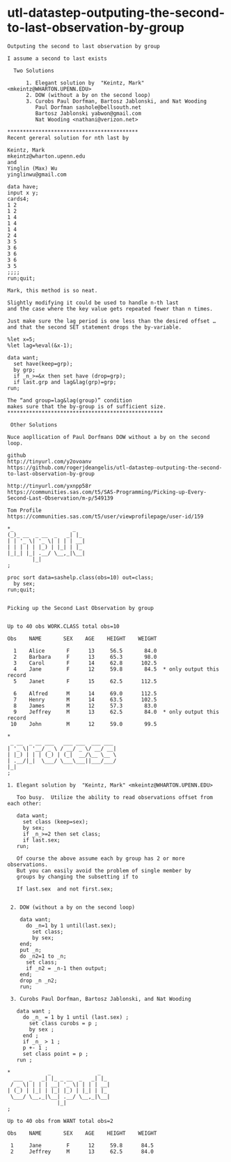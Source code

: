 # utl-datastep-outputing-the-second-to-last-observation-by-group
    Outputing the second to last observation by group                                                         
                                                                                                              
    I assume a second to last exists                                                                          
                                                                                                              
      Two Solutions                                                                                           
                                                                                                              
          1. Elegant solution by  "Keintz, Mark" <mkeintz@WHARTON.UPENN.EDU>                                  
          2. DOW (without a by on the second loop)                                                            
          3. Curobs Paul Dorfman, Bartosz Jablonski, and Nat Wooding                                          
             Paul Dorfman sashole@bellsouth.net                                                               
             Bartosz Jablonski yabwon@gmail.com                                                               
             Nat Wooding <nathani@verizon.net>                                                                
        
    ******************************************                                   
    Recent gereral solution for nth last by                                      
                                                                                 
    Keintz, Mark                                                                 
    mkeintz@wharton.upenn.edu                                                    
    and                                                                          
    Yinglin (Max) Wu                                                             
    yinglinwu@gmail.com                                                          
                                                                                 
    data have;                                                                   
    input x y;                                                                   
    cards4;                                                                      
    1 2                                                                          
    1 2                                                                          
    1 4                                                                          
    1 4                                                                          
    1 4                                                                          
    2 4                                                                          
    3 5                                                                          
    3 6                                                                          
    3 6                                                                          
    3 6                                                                          
    3 5                                                                          
    ;;;;                                                                         
    run;quit;                                                                    
                                                                                 
    Mark, this method is so neat.                                                
                                                                                 
    Slightly modifying it could be used to handle n-th last                      
    and the case where the key value gets repeated fewer than n times.           
                                                                                 
    Just make sure the lag period is one less than the desired offset …          
    and that the second SET statement drops the by-variable.                     
                                                                                 
    %let x=5;                                                                    
    %let lag=%eval(&x-1);                                                        
                                                                                 
    data want;                                                                   
      set have(keep=grp);                                                        
      by grp;                                                                    
      if _n_>=&x then set have (drop=grp);                                       
      if last.grp and lag&lag(grp)=grp;                                          
    run;                                                                         
                                                                                 
    The “and group=lag&lag(group)” condition                                     
    makes sure that the by-group is of sufficient size.                          
    **************************************************                           
                                                                                 
     Other Solutions                                                                                                     
                                                                                                              
    Nuce aopllication of Paul Dorfmans DOW without a by on the second loop.                                   
                                                                                                              
    github                                                                                                    
    http://tinyurl.com/y2ovoanv                                                                               
    https://github.com/rogerjdeangelis/utl-datastep-outputing-the-second-to-last-observation-by-group         
                                                                                                              
    http://tinyurl.com/yxnpp58r                                                                               
    https://communities.sas.com/t5/SAS-Programming/Picking-up-Every-Second-Last-Observation/m-p/549139        
                                                                                                              
    Tom Profile                                                                                               
    https://communities.sas.com/t5/user/viewprofilepage/user-id/159                                           
                                                                                                              
    *_                   _                                                                                    
    (_)_ __  _ __  _   _| |_                                                                                  
    | | '_ \| '_ \| | | | __|                                                                                 
    | | | | | |_) | |_| | |_                                                                                  
    |_|_| |_| .__/ \__,_|\__|                                                                                 
            |_|                                                                                               
    ;                                                                                                         
                                                                                                              
    proc sort data=sashelp.class(obs=10) out=class;                                                           
      by sex;                                                                                                 
    run;quit;                                                                                                 
                                                                                                              
                                                                                                              
    Picking up the Second Last Observation by group                                                           
                                                                                                              
                                                                                                              
    Up to 40 obs WORK.CLASS total obs=10                                                                      
                                                                                                              
    Obs    NAME       SEX    AGE    HEIGHT    WEIGHT                                                          
                                                                                                              
      1    Alice       F      13     56.5       84.0                                                          
      2    Barbara     F      13     65.3       98.0                                                          
      3    Carol       F      14     62.8      102.5                                                          
      4    Jane        F      12     59.8       84.5  * only output this record                               
      5    Janet       F      15     62.5      112.5                                                          
                                                                                                              
      6    Alfred      M      14     69.0      112.5                                                          
      7    Henry       M      14     63.5      102.5                                                          
      8    James       M      12     57.3       83.0                                                          
      9    Jeffrey     M      13     62.5       84.0  * only output this record                               
     10    John        M      12     59.0       99.5                                                          
                                                                                                              
    *                                                                                                         
     _ __  _ __ ___   ___ ___  ___ ___                                                                        
    | '_ \| '__/ _ \ / __/ _ \/ __/ __|                                                                       
    | |_) | | | (_) | (_|  __/\__ \__ \                                                                       
    | .__/|_|  \___/ \___\___||___/___/                                                                       
    |_|                                                                                                       
    ;                                                                                                         
                                                                                                              
    1. Elegant solution by  "Keintz, Mark" <mkeintz@WHARTON.UPENN.EDU>                                        
                                                                                                              
       Too busy.  Utilize the ability to read observations offset from each other:                            
                                                                                                              
       data want;                                                                                             
         set class (keep=sex);                                                                                
         by sex;                                                                                              
         if _n_>=2 then set class;                                                                            
         if last.sex;                                                                                         
       run;                                                                                                   
                                                                                                              
       Of course the above assume each by group has 2 or more observations.                                   
       But you can easily avoid the problem of single member by                                               
       groups by changing the subsetting if to                                                                
                                                                                                              
       If last.sex  and not first.sex;                                                                        
                                                                                                              
                                                                                                              
     2. DOW (without a by on the second loop)                                                                 
                                                                                                              
        data want;                                                                                            
          do _n=1 by 1 until(last.sex);                                                                       
            set class;                                                                                        
            by sex;                                                                                           
        end;                                                                                                  
        put _n;                                                                                               
        do _n2=1 to _n;                                                                                       
          set class;                                                                                          
          if _n2 = _n-1 then output;                                                                          
        end;                                                                                                  
        drop _n _n2;                                                                                          
        run;                                                                                                  
                                                                                                              
     3. Curobs Paul Dorfman, Bartosz Jablonski, and Nat Wooding                                               
                                                                                                              
       data want ;                                                                                            
         do _n_ = 1 by 1 until (last.sex) ;                                                                   
           set class curobs = p ;                                                                             
           by sex ;                                                                                           
         end ;                                                                                                
         if _n_ > 1 ;                                                                                         
         p +- 1 ;                                                                                             
         set class point = p ;                                                                                
       run ;                                                                                                  
                                                                                                              
    *            _               _                                                                            
      ___  _   _| |_ _ __  _   _| |_                                                                          
     / _ \| | | | __| '_ \| | | | __|                                                                         
    | (_) | |_| | |_| |_) | |_| | |_                                                                          
     \___/ \__,_|\__| .__/ \__,_|\__|                                                                         
                    |_|                                                                                       
    ;                                                                                                         
                                                                                                              
    Up to 40 obs from WANT total obs=2                                                                        
                                                                                                              
    Obs    NAME       SEX    AGE    HEIGHT    WEIGHT                                                          
                                                                                                              
     1     Jane        F      12     59.8      84.5                                                           
     2     Jeffrey     M      13     62.5      84.0                                                           
                                                                                                              
                                                                      
                                                                                                              
                                                                                
                                                                                                             
                                                                                                             
